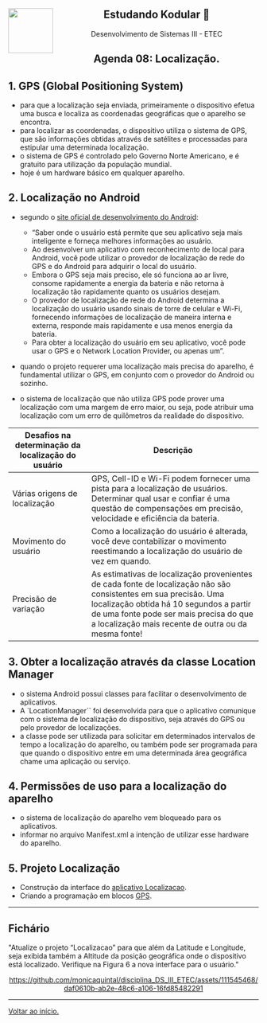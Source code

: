 <div align="center">
<a href="https://github.com/monicaquintal" target="_blank"><img align="left" height="90" src="https://www.svgrepo.com/show/477093/mobile-phone-signal.svg" /></a> 
<h2>Estudando Kodular 🤳</h2>
<p>Desenvolvimento de Sistemas III - ETEC</p>
</div>

<div id="agenda08" align="center">
<h2>Agenda 08: Localização.</h2>
</div>

## 1. GPS (Global Positioning System)

-  para que a localização seja enviada, primeiramente o dispositivo efetua uma busca e localiza as coordenadas geográficas que o aparelho se encontra.
- para localizar as coordenadas, o dispositivo utiliza o sistema de GPS, que são informações obtidas através de satélites e processadas para estipular uma determinada localização.
- o sistema de GPS é controlado pelo Governo Norte Americano, e é gratuito para utilização da população mundial. 
- hoje é um hardware básico em qualquer aparelho.

## 2. Localização no Android

- segundo o [site oficial de desenvolvimento do Android](https://developer.android.com/guide/topics/location/strategies):
  - “Saber onde o usuário está permite que seu aplicativo seja mais inteligente e forneça melhores informações ao usuário. 
  - Ao desenvolver um aplicativo com reconhecimento de local para Android, você pode utilizar o provedor de localização de rede do GPS e do Android para adquirir o local do usuário.
  - Embora o GPS seja mais preciso, ele só funciona ao ar livre, consome rapidamente a energia da bateria e não retorna à localização tão rapidamente quanto os usuários desejam. 
  - O provedor de localização de rede do Android determina a localização do usuário usando sinais de torre de celular e Wi-Fi, fornecendo informações de localização de maneira interna e externa, responde mais rapidamente e usa menos energia da bateria. 
  - Para obter a localização do usuário em seu aplicativo, você pode usar o GPS e o Network Location Provider, ou apenas um”.

- quando o projeto requerer uma localização mais precisa do aparelho, é fundamental utilizar o GPS, em conjunto com o provedor do Android ou sozinho. 
- o sistema de localização que não utiliza GPS pode prover uma localização com uma margem de erro maior, ou seja, pode atribuir uma localização com um erro de quilômetros da realidade do dispositivo.

<div align="center">

Desafios na determinação da localização do usuário | Descrição
---------------------------------------------------|-----------
Várias origens de localização | GPS, Cell-ID e Wi-Fi podem fornecer uma pista para a localização de usuários. Determinar qual usar e confiar é uma questão de compensações em precisão, velocidade e eficiência da bateria.
Movimento do usuário | Como a localização do usuário é alterada, você deve contabilizar o movimento reestimando a localização do usuário de vez em quando.
Precisão de variação | As estimativas de localização provenientes de cada fonte de localização não são consistentes em sua precisão. Uma localização obtida há 10 segundos a partir de uma fonte pode ser mais precisa do que a localização mais recente de outra ou da mesma fonte!

</div>

## 3. Obter a localização através da classe Location Manager

- o sistema Android possui classes para facilitar o desenvolvimento de aplicativos. 
- A `LocationManager`` foi desenvolvida para que o aplicativo comunique com o sistema de localização do dispositivo, seja através do GPS ou pelo provedor de localizações.
- a classe pode ser utilizada para solicitar em determinados intervalos de tempo a localização do aparelho, ou também pode ser programada para que quando o dispositivo entre em uma determinada área geográfica chame uma aplicação ou serviço.

## 4. Permissões de uso para a localização do aparelho

- o sistema de localização do aparelho vem bloqueado para os aplicativos. 
- informar no arquivo Manifest.xml a intenção de utilizar esse hardware do aparelho.

## 5. Projeto Localização

- Construção da interface do [aplicativo Localizacao](https://www.youtube.com/watch?v=JoKmxyaFj10).
- Criando a programação em blocos [GPS](https://www.youtube.com/watch?v=t38VvJ3l_do).

---

## Fichário

"Atualize o projeto “Localizacao” para que além da Latitude e Longitude, seja exibida também a Altitude da posição geográfica onde o dispositivo está localizado. Verifique na Figura 6 a nova interface para o usuário."

<div align="center">

https://github.com/monicaquintal/disciplina_DS_III_ETEC/assets/111545468/daf0610b-ab2e-48c6-a106-16fd85482291

</div>

---

[Voltar ao início.](https://github.com/monicaquintal/disciplina_DS_III_ETEC)
